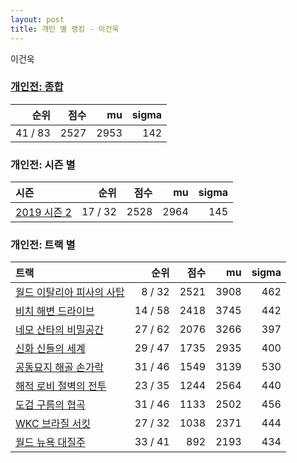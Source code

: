 ```yaml
---
layout: post
title: 개인 별 랭킹 - 이건욱
---
```


이건욱

### [개인전: 종합](../singles-full)

| 순위 | 점수 | mu | sigma |
|---:|---:|---:|---:|
| 41 / 83 | 2527 | 2953 | 142 |

### 개인전: 시즌 별

| 시즌 | 순위 | 점수 | mu | sigma |
|:---|---:|---:|---:|---:|
| [2019 시즌 2](../s2019_2) | 17 / 32 | 2528 | 2964 | 145 |

### 개인전: 트랙 별

| 트랙 | 순위 | 점수 | mu | sigma |
|:---|---:|---:|---:|---:|
| [월드 이탈리아 피사의 사탑](../pizza) | 8 / 32 | 2521 | 3908 | 462 |
| [비치 해변 드라이브](../haebyun) | 14 / 58 | 2418 | 3745 | 442 |
| [네모 산타의 비밀공간](../santa) | 27 / 62 | 2076 | 3266 | 397 |
| [신화 신들의 세계](../shinsegye) | 29 / 47 | 1735 | 2935 | 400 |
| [공동묘지 해골 손가락](../haeson) | 31 / 46 | 1549 | 3139 | 530 |
| [해적 로비 절벽의 전투](../lobby) | 23 / 35 | 1244 | 2564 | 440 |
| [도검 구름의 협곡](../hyupgog) | 31 / 46 | 1133 | 2502 | 456 |
| [WKC 브라질 서킷](../brazil) | 27 / 32 | 1038 | 2371 | 444 |
| [월드 뉴욕 대질주](../newyork) | 33 / 41 | 892 | 2193 | 434 |
